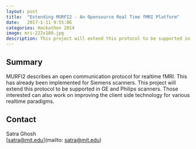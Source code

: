 ```yaml
---
layout: post
title:  "Extending MURFI2 - An Opensource Real Time fMRI Platform"
date:   2017-1-11 9:55:06
categories: Hackathon 2014
image: mri-222x180.jpg
description: This project will extend this protocol to be supported in GE and Philips scanners.
---
```

## Summary
MURFI2 describes an open communication protocol for realtime fMRI. This has already been implemented for Siemens scanners. This project will extend this protocol to be supported in GE and Philips scanners. Those interested can also work on improving the client side technology for various realtime paradigms.


## Contact
Satra Ghosh  
[satra@mit.edu](mailto: satra@mit.edu)  
